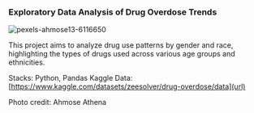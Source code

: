 ### Exploratory Data Analysis of Drug Overdose Trends
![pexels-ahmose13-6116650](https://github.com/user-attachments/assets/645bc97d-fbd3-4a8d-b855-ab446bc0e6e2)


This project aims to analyze drug use patterns by gender and race, highlighting the types of drugs used across various age groups and ethnicities.

Stacks: Python, Pandas
Kaggle Data: [https://www.kaggle.com/datasets/zeesolver/drug-overdose/data](url)

Photo credit: Ahmose Athena

